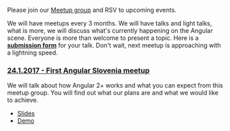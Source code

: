 Please join our [Meetup group](https://www.meetup.com/ng-slo/) and RSV to upcoming events.

We will have meetups every 3 months. We will have talks and light talks, what is more, we will discuss what's currently happening on the Angular scene. Everyone is more than welcome to present a topic. Here is a **[submission form](https://docs.google.com/forms/d/e/1FAIpQLScTxdDM714_edJDJwxYlLBId-oee3OYTGls9j2rzD5KyiF4QQ/viewform)** for your talk. Don't wait, next meetup is approaching with a lightning speed.

### [24.1.2017 - First Angular Slovenia meetup](https://www.meetup.com/ng-slo/events/236843238/)
We will talk about how Angular 2+ works and what you can expect from this meetup group. You will find out what our plans are and what we would like to achieve.
  * [Slides](http://slides.com/ng-slo/introduction#/)
  * [Demo](https://github.com/ng-slo/meetup/tree/master/24.01.2017)
